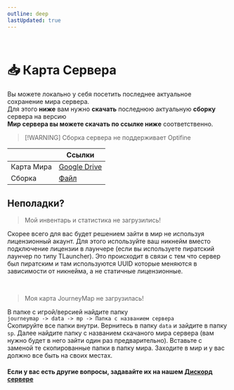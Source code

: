 ```yaml
---
outline: deep
lastUpdated: true
---
```


<Pill name="ML Magic" link="./" icon="solar:archive-bold-duotone" color="#868dcc" /> <br/>
 
# 📥 Карта Сервера
Вы можете локально у себя посетить последнее актуальное сохранение мира сервера. <br />
Для этого **ниже** вам нужно **скачать** последнюю актуальную **сборку** сервера на версию <Badge type="info" text="1.20.1 Forge" /> <br />
**Мир сервера вы можете скачать по ссылке ниже** соответственно.

> [!WARNING] Сборка сервера не поддерживает Optifine 

|| Ссылки |
|---|---|
|Карта Мира| [Google Drive](https://drive.google.com/file/d/1eCVTU292Ets8vXwStkpEdIcT46x21kAa/view?usp=sharing) |
|Сборка <Badge type="info" text="1.20.1 Forge" /> | [Файл](https://drive.google.com/file/d/1a8K8X5782bNDVQzNSt-erKd7aEdRItTZ/view?usp=sharing) |

<Links :items="[
    { 
        name: 'Сборка 5.09', 
        link: 'modpack', 
        icon: 'solar:box-bold-duotone',
        color: '#868dcc'
    },
  ]"
/>

## Неполадки?
> Мой инвентарь и статистика не загрузились!

Скорее всего для вас будет решением зайти в мир не используя лицензионный акаунт.
Для этого используйте ваш никнейм вместо подключение лицензии в лаунчере (если вы используете пиратский лаунчер по типу TLauncher). Это происходит в связи с тем что сервер был пиратским и там используются UUID которые меняются в зависимости от никнейма, а не статичные лицензионные. 

<br />

> Моя карта JourneyMap не загрузилась!

В папке с игрой/версией найдите папку <br /> `journeymap -> data -> mp -> Папка с названием сервера` <br />
Скопируйте все папки внутри. Вернитесь в папку `data` и зайдите в папку `sp`. Далее найдите папку с названием скачаного мира сервера (вам нужно будет в него зайти один раз предварительно). Вставьте с заменой те скопированные папки в папку мира. Заходите в мир и у вас должно все быть на своих местах.


#### Если у вас есть другие вопросы, задавайте их на нашем [Дискорд сервере](https://discord.com/invite/B6ywHB7ftP)